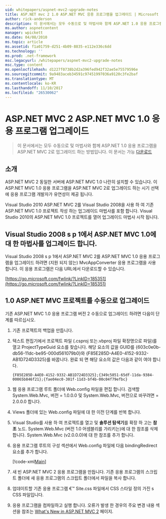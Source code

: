```yaml
---
uid: whitepapers/aspnet-mvc2-upgrade-notes
title: ASP.NET mvc 2 1.0 ASP.NET MVC 응용 프로그램을 업그레이드 | Microsoft Docs
author: rick-anderson
description: 이 문서에서는 모두 수동으로 및 마법사와 함께 ASP.NET 1.0 응용 프로그램을 ASP.NET MVC 2로 업그레이드 하는 방법입니다. 이 문서는 d 가능 중...
ms.author: aspnetcontent
manager: wpickett
ms.date: 04/08/2010
ms.topic: article
ms.assetid: f1a01759-d251-4b09-8835-e112e336c6dd
ms.technology: ''
ms.prod: .net-framework
msc.legacyurl: /whitepapers/aspnet-mvc2-upgrade-notes
msc.type: content
ms.openlocfilehash: d1227f0738b2d2a396fed942f32ae5e75579596e
ms.sourcegitcommit: 9a9483aceb34591c97451997036a9120c3fe2baf
ms.translationtype: MT
ms.contentlocale: ko-KR
ms.lasthandoff: 11/10/2017
ms.locfileid: "26530062"
---
```

<a name="upgrading-an-aspnet-mvc-10-application-to-aspnet-mvc-2"></a>ASP.NET MVC 2 ASP.NET MVC 1.0 응용 프로그램 업그레이드
====================
> 이 문서에서는 모두 수동으로 및 마법사와 함께 ASP.NET 1.0 응용 프로그램을 ASP.NET MVC 2로 업그레이드 하는 방법입니다. 이 문서는 가능 [다운로드](https://download.microsoft.com/download/F/1/6/F16F9AF9-8EF4-4845-BC97-639791D5699C/MVC2-Upgrade-Notes.pdf)


## <a name="introduction"></a>소개

ASP.NET MVC 2 동일한 서버에 ASP.NET MVC 1.0 나란히 설치할 수 있습니다. 이 ASP.NET MVC 1.0 응용 프로그램을 ASP.NET MVC 2로 업그레이드 하는 시기 선택에 응용 프로그램 개발자가 유연성이 제공 됩니다.

Visual Studio 2010 ASP.NET MVC 2를 Visual Studio 2008을 사용 하 여 기존 ASP.NET MVC 1.0 프로젝트 작성 하는 업그레이드 마법사를 포함 합니다. Visual Studio 2010의 ASP.NET MVC 1.0 프로젝트를 열어 업그레이드 마법사 시작 됩니다.

## <a name="upgrade-wizard-for-aspnet-mvc-10-on-visual-studio-2008-sp1"></a>Visual Studio 2008 s p 1에서 ASP.NET MVC 1.0에 대 한 마법사를 업그레이드 합니다.

Visual Studio 2008 s p 1에서 ASP.NET MVC 2를 ASP.NET MVC 1.0 응용 프로그램을 업그레이드 하려면 (지원 되지 않는) MvcAppConverter 응용 프로그램을 사용 합니다. 이 응용 프로그램은 다음 URL에서 다운로드할 수 있습니다.

[https://go.microsoft.com/fwlink/?LinkID=185351](https://go.microsoft.com/fwlink/?LinkID=185351)

## <a name="manually-upgrading-an-aspnet-mvc-10-project"></a>1.0 ASP.NET MVC 프로젝트를 수동으로 업그레이드

기존 ASP.NET MVC 1.0 응용 프로그램 버전 2 수동으로 업그레이드 하려면 다음이 단계를 따르십시오.

1. 기존 프로젝트의 백업을 만듭니다.
2. 텍스트 편집기에서 프로젝트 파일 (.csproj 또는.vbproj 파일 확장명으로 파일)를 열고 ProjectTypeGuid 요소를 찾습니다. 해당 요소의 값을 GUID를 {603c0e0b-db56-11dc-be95-000d561079b0}와 {F85E285D-A4E0-4152-9332-AB1D724D3325}를 바꿉니다. 완료 되 면 해당 요소의 값은 다음과 같이 여야 합니다. 

    `{F85E285D-A4E0-4152-9332-AB1D724D3325};{349c5851-65df-11da-9384-00065b846f21};{fae04ec0-301f-11d3-bf4b-00c04f79efbc}`
3. 웹 응용 프로그램 루트 폴더에 Web.config 파일을 편집 합니다. 검색할 System.Web.Mvc, 버전 = 1.0.0.0 및 System.Web.Mvc, 버전으로 바꾸려면 = 2.0.0.0 합니다.
4. Views 폴더에 있는 Web.config 파일에 대 한 이전 단계를 반복 합니다.
5. Visual Studio를 사용 하 여 프로젝트를 열고 및 **솔루션 탐색기**를 확장 하 고는 **참조** 노드. System.Web.Mvc (버전 1.0 어셈블리를 가리키는)에 대 한 참조를 삭제 합니다. System.Web.Mvc (v2.0.0.0)에 대 한 참조를 추가 합니다.
6. 응용 프로그램 루트의 구성 섹션에서 Web.config 파일에 다음 bindingRedirect 요소를 추가 합니다.   

    [!code-xml[Main](aspnet-mvc2-upgrade-notes/samples/sample1.xml)]
7. 새 빈 ASP.NET MVC 2 응용 프로그램을 만듭니다. 기존 응용 프로그램의 스크립트 폴더에 새 응용 프로그램의 스크립트 폴더에서 파일을 복사 합니다.
8. 업데이트할 기존 응용 프로그램 €™ Site.css 파일에서 CSS 스타일 정의 가진 s CSS 파일입니다.
9. 응용 프로그램을 컴파일하고 실행 합니다. 오류가 발생 한 경우의 주요 변경 내용 섹션을 참조는 [What's New in ASP.NET MVC 2](https://go.microsoft.com/fwlink/?LinkID=185038) 페이지.
